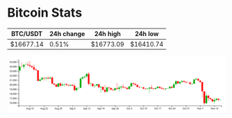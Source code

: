 # Bitcoin Stats

BTC/USDT|24h change|24h high|24h low|
|---|---|---|---|
|$16677.14|0.51%|$16773.09|$16410.74|

<img src="./chart.svg">
